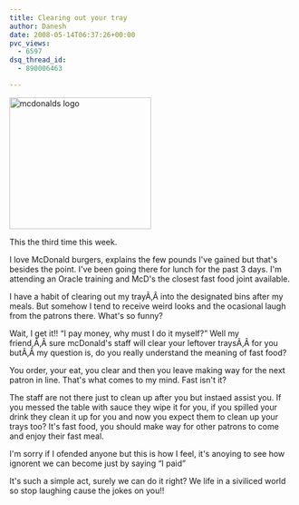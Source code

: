 ```yaml
---
title: Clearing out your tray
author: Danesh
date: 2008-05-14T06:37:26+00:00
pvc_views:
  - 6597
dsq_thread_id:
  - 890006463

---
```

[<img loading="lazy" class="alignnone size-full wp-image-556" title="mcdonalds_logo" src="/wp-content/uploads/2008/05/mcdonalds_logo1.jpg" alt="mcdonalds logo" width="250" height="232" />][1]

This the third time this week.

I love McDonald burgers, explains the few pounds I've gained but that's besides the point. I've been going there for lunch for the past 3 days. I'm attending an Oracle training and McD's the closest fast food joint available.

I have a habit of clearing out my trayÃ‚Â into the designated bins after my meals. But somehow I tend to receive weird looks and the ocasional laugh from the patrons there. What's so funny?

Wait, I get it!! &#8220;I pay money, why must I do it myself?&#8221; Well my friend,Ã‚Â sure mcDonald's staff will clear your leftover traysÃ‚Â for you butÃ‚Â my question is, do you really understand the meaning of fast food?

You order, your eat, you clear and then you leave making way for the next patron in line. That's what comes to my mind. Fast isn't it?

The staff are not there just to clean up after you but instaed assist you. If you messed the table with sauce they wipe it for you, if you spilled your drink they clean it up for you and now you expect them to clean up your trays too? It's fast food, you should make way for other patrons to come and enjoy their fast meal.

I'm sorry if I ofended anyone but this is how I feel, it's anoying to see how ignorent we can become just by saying &#8220;I paid&#8221;

It's such a simple act, surely we can do it right? We life in a siviliced world so stop laughing cause the jokes on you!!

 [1]: /wp-content/uploads/2008/05/mcdonalds_logo1.jpg
